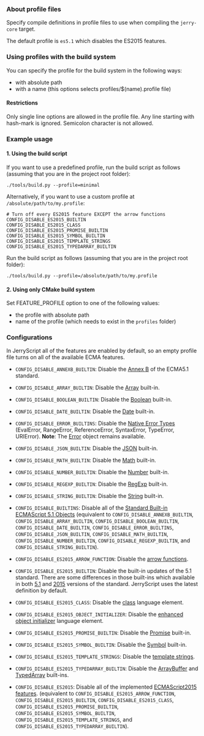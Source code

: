 ### About profile files

Specify compile definitions in profile files to use when compiling the `jerry-core` target.

The default profile is ``es5.1`` which disables the ES2015 features.

### Using profiles with the build system

You can specify the profile for the build system in the following ways:
  * with absolute path
  * with a name (this options selects profiles/$(name).profile file)

#### Restrictions
Only single line options are allowed in the profile file. Any line starting with hash-mark is ignored. Semicolon character is not allowed.


### Example usage

#### 1. Using the build script

If you want to use a predefined profile, run the build script as follows
(assuming that you are in the project root folder):

```
./tools/build.py --profile=minimal
```

Alternatively, if you want to use a custom profile at
`/absolute/path/to/my.profile`:

```
# Turn off every ES2015 feature EXCEPT the arrow functions
CONFIG_DISABLE_ES2015_BUILTIN
CONFIG_DISABLE_ES2015_CLASS
CONFIG_DISABLE_ES2015_PROMISE_BUILTIN
CONFIG_DISABLE_ES2015_SYMBOL_BUILTIN
CONFIG_DISABLE_ES2015_TEMPLATE_STRINGS
CONFIG_DISABLE_ES2015_TYPEDARRAY_BUILTIN
```

Run the build script as follows (assuming that you are in the project root
folder):

```
./tools/build.py --profile=/absolute/path/to/my.profile
```

#### 2. Using only CMake build system

Set FEATURE_PROFILE option to one of the following values:
* the profile with absolute path
* name of the profile (which needs to exist in the `profiles` folder)

### Configurations

In JerryScript all of the features are enabled by default, so an empty profile file turns on all of the available ECMA features.

* `CONFIG_DISABLE_ANNEXB_BUILTIN`:
  Disable the [Annex B](http://www.ecma-international.org/ecma-262/5.1/index.html#sec-B) of the ECMA5.1 standard.
* `CONFIG_DISABLE_ARRAY_BUILTIN`:
  Disable the [Array](http://www.ecma-international.org/ecma-262/5.1/index.html#sec-15.4) built-in.
* `CONFIG_DISABLE_BOOLEAN_BUILTIN`:
  Disable the [Boolean](http://www.ecma-international.org/ecma-262/5.1/index.html#sec-15.6) built-in.
* `CONFIG_DISABLE_DATE_BUILTIN`:
  Disable the [Date](http://www.ecma-international.org/ecma-262/5.1/index.html#sec-15.9) built-in.
* `CONFIG_DISABLE_ERROR_BUILTINS`:
  Disable the [Native Error Types](http://www.ecma-international.org/ecma-262/5.1/index.html#sec-15.11.6) (EvalError, RangeError, ReferenceError, SyntaxError, TypeError, URIError).
  **Note**: The [Error](http://www.ecma-international.org/ecma-262/5.1/index.html#sec-15.11.2) object remains available.
* `CONFIG_DISABLE_JSON_BUILTIN`:
  Disable the [JSON](http://www.ecma-international.org/ecma-262/5.1/index.html#sec-15.12) built-in.
* `CONFIG_DISABLE_MATH_BUILTIN`:
  Disable the [Math](http://www.ecma-international.org/ecma-262/5.1/index.html#sec-15.8) built-in.
* `CONFIG_DISABLE_NUMBER_BUILTIN`:
  Disable the [Number](http://www.ecma-international.org/ecma-262/5.1/index.html#sec-15.7) built-in.
* `CONFIG_DISABLE_REGEXP_BUILTIN`:
  Disable the [RegExp](http://www.ecma-international.org/ecma-262/5.1/index.html#sec-15.10) built-in.
* `CONFIG_DISABLE_STRING_BUILTIN`:
  Disable the [String](http://www.ecma-international.org/ecma-262/5.1/index.html#sec-15.5) built-in.
* `CONFIG_DISABLE_BUILTINS`:
  Disable all of the [Standard Built-in ECMAScript 5.1 Objects](http://www.ecma-international.org/ecma-262/5.1/index.html#sec-15)
  (equivalent to `CONFIG_DISABLE_ANNEXB_BUILTIN`, `CONFIG_DISABLE_ARRAY_BUILTIN`, `CONFIG_DISABLE_BOOLEAN_BUILTIN`, `CONFIG_DISABLE_DATE_BUILTIN`, `CONFIG_DISABLE_ERROR_BUILTINS`, `CONFIG_DISABLE_JSON_BUILTIN`, `CONFIG_DISABLE_MATH_BUILTIN`, `CONFIG_DISABLE_NUMBER_BUILTIN`, `CONFIG_DISABLE_REGEXP_BUILTIN`, and `CONFIG_DISABLE_STRING_BUILTIN`).

* `CONFIG_DISABLE_ES2015_ARROW_FUNCTION`:
  Disable the [arrow functions](http://www.ecma-international.org/ecma-262/6.0/#sec-arrow-function-definitions).
* `CONFIG_DISABLE_ES2015_BUILTIN`:
  Disable the built-in updates of the 5.1 standard. There are some differences in those built-ins which available in both [5.1](http://www.ecma-international.org/ecma-262/5.1/) and [2015](http://www.ecma-international.org/ecma-262/6.0/) versions of the standard. JerryScript uses the latest definition by default.
* `CONFIG_DISABLE_ES2015_CLASS`:
  Disable the [class](https://www.ecma-international.org/ecma-262/6.0/#sec-class-definitions) language element.
* `CONFIG_DISABLE_ES2015_OBJECT_INITIALIZER`:
  Disable the [enhanced object initializer](http://www.ecma-international.org/ecma-262/6.0/#sec-object-initializer) language element.
* `CONFIG_DISABLE_ES2015_PROMISE_BUILTIN`:
  Disable the [Promise](http://www.ecma-international.org/ecma-262/6.0/#sec-promise-objects) built-in.
* `CONFIG_DISABLE_ES2015_SYMBOL_BUILTIN`:
  Disable the [Symbol](https://www.ecma-international.org/ecma-262/6.0/#sec-symbol-objects) built-in.
* `CONFIG_DISABLE_ES2015_TEMPLATE_STRINGS`:
  Disable the [template strings](http://www.ecma-international.org/ecma-262/6.0/#sec-static-semantics-templatestrings).
* `CONFIG_DISABLE_ES2015_TYPEDARRAY_BUILTIN`:
  Disable the [ArrayBuffer](http://www.ecma-international.org/ecma-262/6.0/#sec-arraybuffer-objects) and [TypedArray](http://www.ecma-international.org/ecma-262/6.0/#sec-typedarray-objects) built-ins.
* `CONFIG_DISABLE_ES2015`: Disable all of the implemented [ECMAScript2015 features](http://www.ecma-international.org/ecma-262/6.0/).
  (equivalent to `CONFIG_DISABLE_ES2015_ARROW_FUNCTION`, `CONFIG_DISABLE_ES2015_BUILTIN`, `CONFIG_DISABLE_ES2015_CLASS`, `CONFIG_DISABLE_ES2015_PROMISE_BUILTIN`, `CONFIG_DISABLE_ES2015_SYMBOL_BUILTIN`, `CONFIG_DISABLE_ES2015_TEMPLATE_STRINGS`, and `CONFIG_DISABLE_ES2015_TYPEDARRAY_BUILTIN`).
